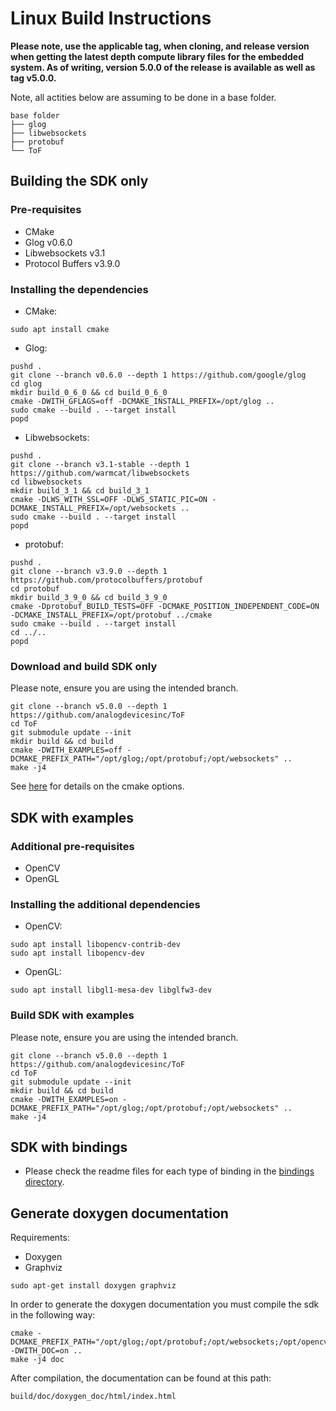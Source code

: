 # Linux Build Instructions

**Please note, use the applicable tag, when cloning, and release version when getting the latest depth compute library files for the embedded system. As of writing, version 5.0.0 of the release is available as well as tag v5.0.0.**

Note, all actities below are assuming to be done in a base folder.

```
base folder
├── glog
├── libwebsockets
├── protobuf
└── ToF
```

## Building the SDK only

### Pre-requisites
* CMake
* Glog v0.6.0
* Libwebsockets v3.1
* Protocol Buffers v3.9.0

### Installing the dependencies
* CMake:
```console
sudo apt install cmake
```

* Glog:
```console
pushd .
git clone --branch v0.6.0 --depth 1 https://github.com/google/glog
cd glog
mkdir build_0_6_0 && cd build_0_6_0
cmake -DWITH_GFLAGS=off -DCMAKE_INSTALL_PREFIX=/opt/glog ..
sudo cmake --build . --target install
popd
```

* Libwebsockets:
```console
pushd .
git clone --branch v3.1-stable --depth 1 https://github.com/warmcat/libwebsockets
cd libwebsockets
mkdir build_3_1 && cd build_3_1
cmake -DLWS_WITH_SSL=OFF -DLWS_STATIC_PIC=ON -DCMAKE_INSTALL_PREFIX=/opt/websockets ..
sudo cmake --build . --target install
popd
```

* protobuf:
```console
pushd .
git clone --branch v3.9.0 --depth 1 https://github.com/protocolbuffers/protobuf
cd protobuf
mkdir build_3_9_0 && cd build_3_9_0
cmake -Dprotobuf_BUILD_TESTS=OFF -DCMAKE_POSITION_INDEPENDENT_CODE=ON -DCMAKE_INSTALL_PREFIX=/opt/protobuf ../cmake
sudo cmake --build . --target install
cd ../..
popd
```


### Download and build SDK only

Please note, ensure you are using the intended branch.

```console
git clone --branch v5.0.0 --depth 1 https://github.com/analogdevicesinc/ToF
cd ToF
git submodule update --init
mkdir build && cd build
cmake -DWITH_EXAMPLES=off -DCMAKE_PREFIX_PATH="/opt/glog;/opt/protobuf;/opt/websockets" ..
make -j4
```

See [here](../../cmake/readme.md) for details on the cmake options.

## SDK with examples

### Additional pre-requisites
* OpenCV
* OpenGL

### Installing the additional dependencies
* OpenCV:
```console
sudo apt install libopencv-contrib-dev
sudo apt install libopencv-dev
```

* OpenGL:
```console
sudo apt install libgl1-mesa-dev libglfw3-dev
```

### Build SDK with examples

Please note, ensure you are using the intended branch.

```console
git clone --branch v5.0.0 --depth 1 https://github.com/analogdevicesinc/ToF
cd ToF
git submodule update --init
mkdir build && cd build
cmake -DWITH_EXAMPLES=on -DCMAKE_PREFIX_PATH="/opt/glog;/opt/protobuf;/opt/websockets" ..
make -j4
```

## SDK with bindings

- Please check the readme files for each type of binding in the [bindings directory](https://github.com/analogdevicesinc/ToF/tree/main/bindings).

## Generate doxygen documentation

Requirements:
* Doxygen
* Graphviz

```console
sudo apt-get install doxygen graphviz
```

In order to generate the doxygen documentation you must compile the sdk in the following way:
```console
cmake -DCMAKE_PREFIX_PATH="/opt/glog;/opt/protobuf;/opt/websockets;/opt/opencv" -DWITH_DOC=on ..
make -j4 doc
```
After compilation, the documentation can be found at this path:
```console
build/doc/doxygen_doc/html/index.html
```
